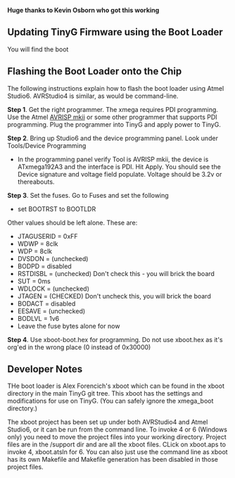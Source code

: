 **Huge thanks to Kevin Osborn who got this working**

## Updating TinyG Firmware using the Boot Loader
You will find the boot 

## Flashing the Boot Loader onto the Chip
The following instructions explain how to flash the boot loader using Atmel Studio6. AVRStudio4 is similar, as would be command-line.

**Step 1**. Get the right programmer. The xmega requires PDI programming. Use the Atmel [AVRISP mkii](http://www.mouser.com/ProductDetail/Atmel/ATAVRISP2/?qs=%2fha2pyFaduiLEF45YHzXlzYdfQlCIaNgRBHMmCoiTxs%3d) or some other programmer that supports PDI programming. Plug the programmer into TinyG and apply power to TinyG.

**Step 2**. Bring up Studio6 and the device programming panel. Look under Tools/Device Programming
* In the programming panel verify Tool is AVRISP mkii, the device is ATxmega192A3 and the interface is PDI. Hit Apply. You should see the Device signature and voltage field populate. Voltage should be 3.2v or thereabouts.

**Step 3**. Set the fuses. Go to Fuses and set the following
* set BOOTRST to BOOTLDR

Other values should be left alone. These are:
 * JTAGUSERID = 0xFF
 * WDWP = 8clk
 * WDP = 8clk
 * DVSDON = (unchecked)
 * BODPD = disabled
 * RSTDISBL = (unchecked)  Don't check this - you will brick the board
 * SUT = 0ms
 * WDLOCK = (unchecked)
 * JTAGEN = (CHECKED) Don't uncheck this, you will brick the board
 * BODACT = disabled
 * EESAVE = (unchecked)
 * BODLVL = 1v6
 * Leave the fuse bytes alone for now

**Step 4**. Use xboot-boot.hex for programming. Do not use xboot.hex as it's org'ed in the wrong place (0 instead of 0x30000)


## Developer Notes
THe boot loader is Alex Forencich's xboot which can be found in the xboot directory in the main TinyG git tree. This xboot has the settings and modifications for use on TinyG. (You can safely ignore the xmega_boot directory.)

The xboot project has been set up under both AVRStudio4 and Atmel Studio6, or it can be run from the command line. To invoke 4 or 6 (Windows only) you need to move the project files into your working directory. Project files are in the /support dir and are all the xboot files. CLick on xboot.aps to invoke 4, xboot.atsln for 6. You can also just use the command line as xboot has its own Makefile and Makefile generation has been disabled in those project files.